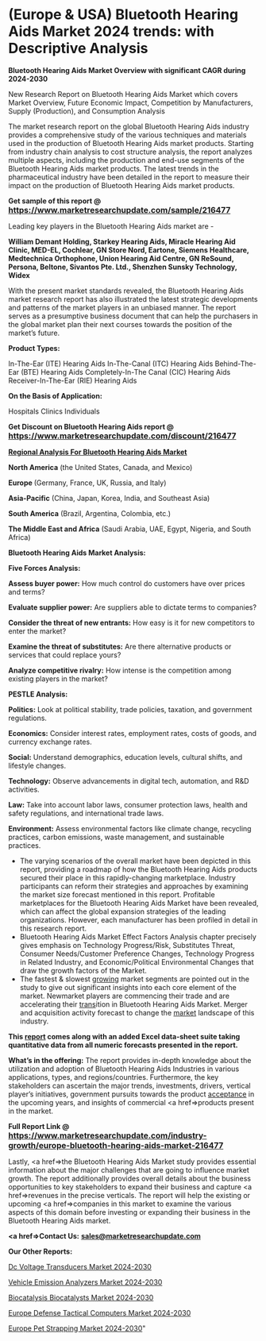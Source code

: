 # (Europe & USA) Bluetooth Hearing Aids Market 2024 trends: with Descriptive Analysis

<strong>Bluetooth Hearing Aids Market Overview with significant CAGR during 2024-2030</strong>

New Research Report on Bluetooth Hearing Aids Market which covers Market Overview, Future Economic Impact, Competition by Manufacturers, Supply (Production), and Consumption Analysis

The market research report on the global Bluetooth Hearing Aids industry provides a comprehensive study of the various techniques and materials used in the production of Bluetooth Hearing Aids market products. Starting from industry chain analysis to cost structure analysis, the report analyzes multiple aspects, including the production and end-use segments of the Bluetooth Hearing Aids market products. The latest trends in the pharmaceutical industry have been detailed in the report to measure their impact on the production of Bluetooth Hearing Aids market products.

<strong>Get sample of this report @ <a href=https://www.marketresearchupdate.com/sample/216477><font size=3 color=#0000ff>https://www.marketresearchupdate.com/sample/216477</font></a></strong>

Leading key players in the Bluetooth Hearing Aids market are -

<strong>William Demant Holding, Starkey Hearing Aids, Miracle Hearing Aid Clinic, MED-EL, Cochlear, GN Store Nord, Eartone, Siemens Healthcare, Medtechnica Orthophone, Union Hearing Aid Centre, GN ReSound, Persona, Beltone, Sivantos Pte. Ltd., Shenzhen Sunsky Technology, Widex</strong>

With the present market standards revealed, the Bluetooth Hearing Aids market research report has also illustrated the latest strategic developments and patterns of the market players in an unbiased manner. The report serves as a presumptive business document that can help the purchasers in the global market plan their next courses towards the position of the market’s future.

<strong>Product Types:</strong>

In-The-Ear (ITE) Hearing Aids
In-The-Canal (ITC) Hearing Aids
Behind-The-Ear (BTE) Hearing Aids
Completely-In-The Canal (CIC) Hearing Aids
Receiver-In-The-Ear (RIE) Hearing Aids

<strong>On the Basis of Application:</strong>

Hospitals
Clinics
Individuals

<strong>Get Discount on Bluetooth Hearing Aids report @ <a href=https://www.marketresearchupdate.com/discount/216477><font size=3 color=#0000ff>https://www.marketresearchupdate.com/discount/216477</font></a></strong>

<strong><u><b>Regional Analysis For Bluetooth Hearing Aids Market</b></u></strong>

<strong><b>North America</b></strong> (the United States, Canada, and Mexico)

<strong><b>Europe </b></strong>(Germany, France, UK, Russia, and Italy)

<strong><b>Asia-Pacific</b></strong> (China, Japan, Korea, India, and Southeast Asia)

<strong><b>South America</b></strong> (Brazil, Argentina, Colombia, etc.)

<strong><b>The Middle East and Africa</b></strong> (Saudi Arabia, UAE, Egypt, Nigeria, and South Africa)

<strong>Bluetooth Hearing Aids Market Analysis:</strong>

<strong>Five Forces Analysis:</strong>

<strong>Assess buyer power:</strong> How much control do customers have over prices and terms?

<strong>Evaluate supplier power:</strong> Are suppliers able to dictate terms to companies?

<strong>Consider the threat of new entrants:</strong> How easy is it for new competitors to enter the market?

<strong>Examine the threat of substitutes:</strong> Are there alternative products or services that could replace yours?

<strong>Analyze competitive rivalry:</strong> How intense is the competition among existing players in the market?

<strong>PESTLE Analysis:</strong>

<strong>Politics:</strong> Look at political stability, trade policies, taxation, and government regulations.

<strong>Economics:</strong> Consider interest rates, employment rates, costs of goods, and currency exchange rates.

<strong>Social:</strong> Understand demographics, education levels, cultural shifts, and lifestyle changes.

<strong>Technology:</strong> Observe advancements in digital tech, automation, and R&D activities.

<strong>Law:</strong> Take into account labor laws, consumer protection laws, health and safety regulations, and international trade laws.

<strong>Environment:</strong> Assess environmental factors like climate change, recycling practices, carbon emissions, waste management, and sustainable practices.

<ul>
  <li>The varying scenarios of the overall market have been depicted in this report, providing a roadmap of how the Bluetooth Hearing Aids products secured their place in this rapidly-changing marketplace. Industry participants can reform their strategies and approaches by examining the market size forecast mentioned in this report. Profitable marketplaces for the Bluetooth Hearing Aids Market have been revealed, which can affect the global expansion strategies of the leading organizations. However, each manufacturer has been profiled in detail in this research report.</li>
  <li>Bluetooth Hearing Aids Market Effect Factors Analysis chapter precisely gives emphasis on Technology Progress/Risk, Substitutes Threat, Consumer Needs/Customer Preference Changes, Technology Progress in Related Industry, and Economic/Political Environmental Changes that draw the growth factors of the Market.</li>
  <li>The fastest &amp; slowest <a href=ASDF991299>growing</a> market segments are pointed out in the study to give out significant insights into each core element of the market. Newmarket players are commencing their trade and are accelerating their <a href=>trans</a>ition in Bluetooth Hearing Aids Market. Merger and acquisition activity forecast to change the <a href=>market</a> landscape of this industry.</li>
</ul>
<strong>This <a href=>report</a> comes along with an added Excel data-sheet suite taking quantitative data from all numeric forecasts presented in the report.</strong>

<strong>What’s in the offering:</strong> The report provides in-depth knowledge about the utilization and adoption of Bluetooth Hearing Aids Industries in various applications, types, and regions/countries. Furthermore, the key stakeholders can ascertain the major trends, investments, drivers, vertical player’s initiatives, government pursuits towards the product <a href=ASDF881288>acceptance</a> in the upcoming years, and insights of commercial <a href=>products</a> present in the market.

<strong>Full Report Link @ <a href=https://www.marketresearchupdate.com/industry-growth/europe-bluetooth-hearing-aids-market-216477><font size=3 color=#0000ff>https://www.marketresearchupdate.com/industry-growth/europe-bluetooth-hearing-aids-market-216477</font></a></strong>

Lastly, <a href=>the</a> Bluetooth Hearing Aids Market study provides essential information about the major challenges that are going to influence market growth. The report additionally provides overall details about the business opportunities to key stakeholders to expand their business and capture <a href=>revenues</a> in the precise verticals. The report will help the existing or upcoming <a href=>companies</a> in this market to examine the various aspects of this domain before investing or expanding their business in the Bluetooth Hearing Aids market.

<strong><a href=><strong>Contact Us:</strong></a></strong>
<strong>sales@marketresearchupdate.com</strong>

<strong>Our Other Reports:</strong>

<a href=https://www.linkedin.com/pulse/dc-voltage-transducers-market-2023-trends-new>Dc Voltage Transducers Market 2024-2030</a>

<a href=https://www.linkedin.com/pulse/vehicle-emission-analyzers-market-size-trends>Vehicle Emission Analyzers Market 2024-2030</a>

<a href=https://www.linkedin.com/pulse/biocatalysis-biocatalysts-market-analysis-segment-region>Biocatalysis Biocatalysts Market 2024-2030</a>

<a href=https://www.linkedin.com/pulse/europe-defense-tactical-computers-market-mlqif/>Europe Defense Tactical Computers Market 2024-2030</a>

<a href=https://www.linkedin.com/pulse/europe-pet-strapping-market-research-ij0of/>Europe Pet Strapping Market 2024-2030</a>"
